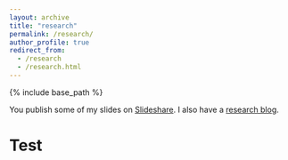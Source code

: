 ```yaml
---
layout: archive
title: "research"
permalink: /research/
author_profile: true
redirect_from:
  - /research
  - /research.html
---
```


{% include base_path %}

You publish some of my slides on [Slideshare](http://www.slideshare.net/UmbertoPicchini). I also have a [research blog](https://umbertopicchini.wordpress.com/).

Test
======
